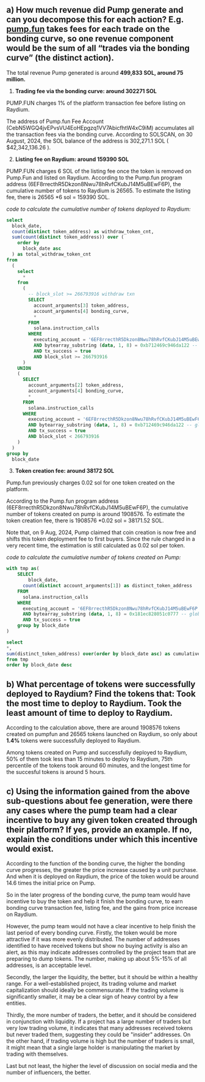 ## a) How much revenue did Pump generate and can you decompose this for each action? E.g. [pump.fun](http://pump.fun/) takes fees for each trade on the bonding curve, so one revenue component would be the sum of all “trades via the bonding curve” (the distinct action).

The total revenue Pump generated is around **499,833 SOL, around 75 million.**

1. **Trading fee via the bonding curve: around 302271 SOL**

PUMP.FUN charges 1% of the platform transaction fee before listing on Raydium.

 The address of Pump.fun Fee Account (CebN5WGQ4jvEPvsVU4EoHEpgzq1VV7AbicfhtW4xC9iM) accumulates all the transaction fees via the bonding curve. According to SOLSCAN, on 30 August, 2024, the SOL balance of  the address is 302,271.1 SOL ( $42,342,136.26 ).

2. **Listing fee on Raydium: around 159390 SOL**

PUMP.FUN charges 6 SOL of the listing fee once the token is removed on Pump.Fun and listed on Raydium. According to the Pump.fun program address (6EF8rrecthR5Dkzon8Nwu78hRvfCKubJ14M5uBEwF6P), the cumulative number of tokens to Raydium is 26565. To estimate the listing fee, there is 26565 *6 sol = 159390 SOL.

*code to calculate the cumulative number of tokens deployed to Raydium:*

```SQL
select
  block_date,
  count(distinct token_address) as withdraw_token_cnt,
  sum(count(distinct token_address)) over (
    order by
      block_date asc
  ) as total_withdraw_token_cnt
from
  (
    select
      *
    from
      (
        -- block_slot >= 266793916 withdraw txn
        SELECT
          account_arguments[3] token_address,
          account_arguments[4] bonding_curve,
          *
        FROM
          solana.instruction_calls
        WHERE
          executing_account = '6EF8rrecthR5Dkzon8Nwu78hRvfCKubJ14M5uBEwF6P'
          AND bytearray_substring (data, 1, 8) = 0xb712469c946da122 -- global:withdraw sha256 first 8 byte
          AND tx_success = true
          AND block_slot >= 266793916
      )
    UNION
    (
      SELECT
        account_arguments[2] token_address,
        account_arguments[4] bonding_curve,
        *
      FROM
        solana.instruction_calls
      WHERE
        executing_account = '6EF8rrecthR5Dkzon8Nwu78hRvfCKubJ14M5uBEwF6P'
        AND bytearray_substring (data, 1, 8) = 0xb712469c946da122 -- global:withdraw sha256 first 8 byte
        AND tx_success = true
        AND block_slot < 266793916
    )
  )
group by
  block_date
```

3. **Token creation fee: around 38172 SOL**

Pump.fun previously charges 0.02 sol for one token created on the platform.

According to the Pump.fun program address (6EF8rrecthR5Dkzon8Nwu78hRvfCKubJ14M5uBEwF6P), the cumulative number of tokens created on pump is around 1908576. To estimate the token creation fee, there is 1908576 *0.02 sol = 38171.52 SOL.

Note that, on 9 Aug, 2024, Pump claimed that coin creation is now free and shifts this token deployment fee to first buyers. Since the rule changed in a very recent time, the estimation is still calculated as 0.02 sol per token.

*code to calculate the cumulative number of tokens created on Pump:*

```SQL
with tmp as(
    SELECT
        block_date,
      count(distinct account_arguments[1]) as distinct_token_address
    FROM
      solana.instruction_calls
    WHERE
      executing_account = '6EF8rrecthR5Dkzon8Nwu78hRvfCKubJ14M5uBEwF6P'
      AND bytearray_substring (data, 1, 8) = 0x181ec828051c0777 -- global:create sha256 first 8 byte
      AND tx_success = true
    group by block_date
)

select 
*,
sum(distinct_token_address) over(order by block_date asc) as cumulative_token_created
from tmp 
order by block_date desc
```


## b) What percentage of tokens were successfully deployed to Raydium? Find the tokens that: Took the most time to deploy to Raydium. Took the least amount of time to deploy to Raydium.

According to the calculation above, there are around 1908576 tokens created on pumpfun and 26565 tokens launched on Raydium, so only about **1.4%** tokens were successfully deployed to Raydium.

Among tokens created on Pump and successfully deployed to Raydium, 50% of them took less than 15 minutes to deploy to Raydium, 75th percentile of the tokens took around 60 minutes, and the longest time for the succesful tokens is around 5 hours.


## c) Using the information gained from the above sub-questions about fee generation, were there any cases where the pump team had a clear incentive to buy any given token created through their platform? If yes, provide an example. If no, explain the conditions under which this incentive would exist.

According to the function of the bonding curve, the higher the bonding curve progresses, the greater the price increase caused by a unit purchase. And when it is deployed on Raydium, the price of the token would be around 14.6 times the initial price on Pump.

So in the later progress of the bonding curve, the pump team would have incentive to buy the token and help it finish the bonding curve, to earn bonding curve transaction fee, listing fee, and the gains from price increase on Raydium.

However, the pump team would not have a clear incentive to help finish the last period of every bonding curve. Firstly, the token would be more attractive if it was more evenly distributed.  The number of addresses identified to have received tokens but show no buying activity is also an alert, as this may indicate addresses controlled by the project team that are preparing to dump tokens. The number, making up about 5%-15% of all addresses, is an acceptable level.

Secondly, the larger the liquidity, the better, but it should be within a healthy range. For a well-established project, its trading volume and market capitalization should ideally be commensurate. If the trading volume is significantly smaller, it may be a clear sign of heavy control by a few entities.

Thirdly, the more number of traders, the better, and it should be considered in conjunction with liquidity. If a project has a large number of traders but very low trading volume, it indicates that many addresses received tokens but never traded them, suggesting they could be "insider" addresses. On the other hand, if trading volume is high but the number of traders is small, it might mean that a single large holder is manipulating the market by trading with themselves.

Last but not least, the higher the level of discussion on social media and the number of influencers, the better.

